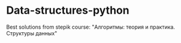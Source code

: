 # Data-structures-python
Best solutions from stepik course: "Алгоритмы: теория и практика. Структуры данных"
